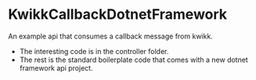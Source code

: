 # KwikkCallbackDotnetFramework
An example api that consumes a callback message from kwikk.

- The interesting code is in the controller folder.
- The rest is the standard boilerplate code that comes with a new dotnet framework api project.
